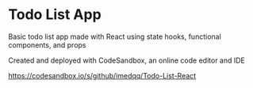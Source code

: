 # Todo List App

Basic todo list app made with React using state hooks, functional components, and props


Created and deployed with CodeSandbox, an online code editor and IDE

https://codesandbox.io/s/github/imedqq/Todo-List-React

